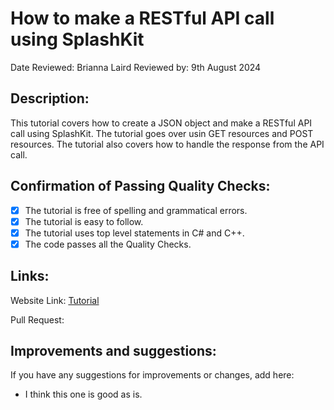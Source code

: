 # How to make a RESTful API call using SplashKit

Date Reviewed: Brianna Laird
Reviewed by: 9th August 2024

## Description:

This tutorial covers how to create a JSON object and make a RESTful API call using SplashKit. The tutorial goes over usin GET resources and POST resources. The tutorial also covers how to handle the response from the API call.


## Confirmation of Passing Quality Checks:

- [X] The tutorial is free of spelling and grammatical errors.
- [X] The tutorial is easy to follow.
- [X] The tutorial uses top level statements in C# and C++.
- [X] The code passes all the Quality Checks.

## Links:

Website Link: [Tutorial](https://splashkit.io/guides/networking/2-restful-api-call/)

Pull Request:

## Improvements and suggestions:

If you have any suggestions for improvements or changes, add here:

- I think this one is good as is.